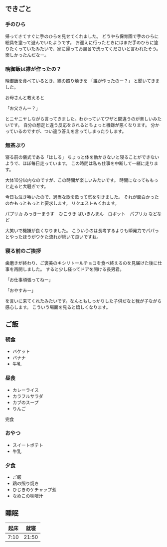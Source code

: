 ## できごと
### 手のひら
帰ってきてすぐに手のひらを見せてくれました。
どうやら保育園で手のひらに絵具を塗って遊んでいたようです。
お迎えに行ったときにはまだ手のひらに塗りたくっていたみたいで、家に帰ってお風呂で洗ってくださいと言われたそう。
楽しかったんだなー。

### 晩御飯は誰が作ったの？
晩御飯を食べているとき、鶏の照り焼きを
「誰が作ったのー？」
と聞いてきました。

お母さんと教えると

「お父さんー？」

とニヤニヤしながら言ってきました。わかっていてワザと間違うのが楽しいみたいです。
自分の想定と違う反応をされるとちょっと機嫌が悪くなります。
分かっているのですが、つい違う答えを言ってしまったりします。

### 無茶ぶり
寝る前の儀式である「はしる」
ちょっと体を動かさないと寝ることができないようで、ほぼ毎日走っています。
この時間は私も仕事を中断して一緒に走ります。

大体10分以内なのですが、この時間が楽しいみたいです。
時間になってももっと走ると大騒ぎです。

今日も泣き喚いたので、適当な歌を歌って気を引きました。
それが面白かったのかもっともっとと要求します。
リクエストもくれます。

パプリカ
みっきーまうす　ひこうき
ばいきんまん　ロボット　パプリカ
などなど

大笑いで機嫌が良くなりました。
こういうのは長考するよりも瞬発力でパパっとやったほうがウケた流れが続いて良いですね。

### 寝る前のご挨拶
歯磨きが終わり、ご褒美のキシリトールチョコを食べ終えるのを見届けた後に仕事を再開しました。
すると少し経ってドアを開ける長男君。

「お仕事頑張ってねー」

「おやすみー」

を言いに来てくれたみたいです。なんともしっかりした子供だなと我が子ながら感心します。
こういう場面を見ると嬉しくなります。

## ご飯

### 朝食
- バケット
- バナナ
- 牛乳

### 昼食
- カレーライス
- カラフルサラダ
- カブのスープ
- りんご

完食

### おやつ
- スイートポテト
- 牛乳

### 夕食
- ご飯
- 鶏の照り焼き
- ひじきのケチャップ煮
- なめこの味噌汁

## 睡眠
|起床|就寝|
|-|-|
|7:10|21:50|

